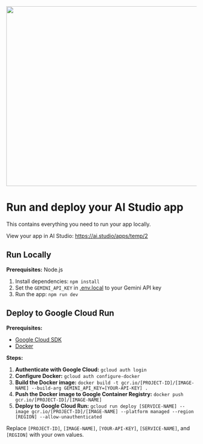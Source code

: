 <div align="center">
<img width="1200" height="475" alt="GHBanner" src="https://github.com/user-attachments/assets/0aa67016-6eaf-458a-adb2-6e31a0763ed6" />
</div>

# Run and deploy your AI Studio app

This contains everything you need to run your app locally.

View your app in AI Studio: https://ai.studio/apps/temp/2

## Run Locally

**Prerequisites:**  Node.js


1. Install dependencies:
   `npm install`
2. Set the `GEMINI_API_KEY` in [.env.local](.env.local) to your Gemini API key
3. Run the app:
   `npm run dev`

## Deploy to Google Cloud Run

**Prerequisites:**

*   [Google Cloud SDK](https://cloud.google.com/sdk/docs/install)
*   [Docker](https://docs.docker.com/get-docker/)

**Steps:**

1.  **Authenticate with Google Cloud:**
    `gcloud auth login`
2.  **Configure Docker:**
    `gcloud auth configure-docker`
3.  **Build the Docker image:**
    `docker build -t gcr.io/[PROJECT-ID]/[IMAGE-NAME] --build-arg GEMINI_API_KEY=[YOUR-API-KEY] .`
4.  **Push the Docker image to Google Container Registry:**
    `docker push gcr.io/[PROJECT-ID]/[IMAGE-NAME]`
5.  **Deploy to Google Cloud Run:**
    `gcloud run deploy [SERVICE-NAME] --image gcr.io/[PROJECT-ID]/[IMAGE-NAME] --platform managed --region [REGION] --allow-unauthenticated`

Replace `[PROJECT-ID]`, `[IMAGE-NAME]`, `[YOUR-API-KEY]`, `[SERVICE-NAME]`, and `[REGION]` with your own values.
